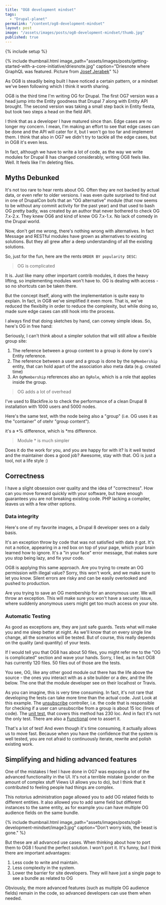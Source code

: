 ```yaml
---
title: "OG8 development mindset"
tags:
  - "Drupal-planet"
permalink: "/content/og8-development-mindset"
layout: post
image: "/assets/images/posts/og8-development-mindset/thumb.jpg"
published: true
---
```


{% include setup %}

{% include thumbnail.html image_path="assets/images/posts/getting-started-with-a-core-initiative/driesnote.jpg" caption="Driesnote where GraphQL was featured. Picture from <a href='https://www.flickr.com/photos/pepej/21647813349/'>Josef Jerabek</a>" %}

As OG8 is steadily being built I have noticed a certain pattern, or a mindset we've been following which I think it worth sharing.

OG8 is the third time I'm writing OG for Drupal. The first OG7 version was a head jump into the Entity goodness that Drupal 7 along with Entity API brought. The second version was taking a small step back in Entity fiesta, but took two steps a head on the field API.

I think that as a developer I have matured since than. Edge cases are no longer my concern. I mean, I'm making an effort to see that edge cases can be done and the API will cater for it, but I won't go too far and implement them. I think that also in OG7 we didn't try to tackle all the edge cases, but in OG8 it's even less.

In fact, although we have to write a lot of code, as the way we write modules for Drupal 8 has changed considerably, writing OG8 feels like. Well. It feels like I'm deleting files.

<!-- more -->

## Myths Debunked

It's not too rare to hear rents about OG. Often they are not backed by actual data, or even refer to older versions. I was even quite surprised to find out in one of DrupalCon bofs that an "OG alternative" module (that now seems to be without any commit activity for the past year) and that used to bash OG pretty badly, was created by an author that never bothered to check OG 7.x-2.x. They knew OG6 and kind of knew OG 7.x-1.x. No lack of comedy in the Drupal world.

Now, don't get me wrong, there's nothing wrong with alternatives. In fact Message and RESTful modules have grown as alternatives to existing solutions. But they all grew after a deep understanding of all the existing solutions.

So, just for the fun, here are the rents `ORDER BY popularity DESC`:

> OG is complicated

It is. Just like many other important contrib modules, it does the heavy lifting, so implementing modules won't have to. OG is dealing with access - so no shortcuts can be taken there.

But the concept itself, along with the implementation is quite easy to explain. In fact, in OG8 we've simplified it even more. That is, we've reduced the flexibilty in order to reduce the complexity, but while doing so, made sure edge cases can still hook into the process.

I always find that doing sketches by hand, can convey simple ideas. So, here's OG in free hand:


Seriously, I can't think about a simpler solution that will still allow a flexible group site:

1. The reference between a group content to a group is done by core's Entity reference.
1. The reference between a user and a group is done by the `OgMembership` entity, that can hold apart of the association also meta data (e.g. created time)
1. An `OgMembership` references also an `OgRole`, which is a role that applies inside the group.

> OG adds a lot of overhead

I've used to Blackfire.io to check the performance of a clean Drupal 8 installation with 1000 users and 5000 nodes.

Here's the same test, with the node being also a "group" (i.e. OG uses it as the "container" of otehr "group content").

it's a *% difference, which is *ms difference.

> Module * is much simpler

Does it do the work for you, and you are happy for with it? Is it well tested and the maintainer does a good job? Awesome, stay with that. OG is just a tool, not a life style :)

## Correctness

I have a slight obsession over quality and the idea of "correctness". How can you move forward quickly with your software, but have enough guarantees you are not breaking existing code. PHP lacking a compiler, leaves us with a few other options.

### Data integrity

Here's one of my favorite images, a Drupal 8 developer sees on a daily basis.

It's an exception throw by code that was not satisfied with data it got. It's not a notice, appearing in a red box on top of your page, which your brain learned how to ignore. It's a "in your face" error message, that makes sure you stop being lazy, and fix your code.

OG8 is applying this same approach. Are you trying to create an OG permission with illegal value? Sorry, this won't work, and we make sure to let you know. Silent errors are risky and can be easily overlooked and pushed to production.

Are you trying to save an OG membership for an anonymous user. We will throw an exception. This will make sure you won't have a security issue, where suddenly anonymous users might get too much access on your site.

### Automatic Testing

As good as exceptions are, they are just safe guards. Tests what will make you and me sleep better at night. As we'll know that on every single line change, all the scenarios will be tested. But of course, this really depends on the quality (and quantity) of your tests.

If I would tell you that OG8 has about 50 files, you might refer me to the "OG is complicated" section and wave your hands. Sorry, I lied, as in fact OG8 has currently 120 files. 50 files out of those are the tests.

You see, OG, like any other good module out there has the life above the source - the ones you interact with as a site builder or a dev, and the life below. The one that the module developer see on their localhost or Travis.

As you can imagine, this is very time consuming. In fact, it's not rare that developing the tests can take more time than the actual code. Just Look at this example. The [unsubscribe](https://github.com/Gizra/og/blob/6bc7a861cdc5ded1b77c717a5397af0dabdd6345/src/Controller/SubscriptionController.php#L146-L177)  controller, i.e. the code that is responsible for checking if a user can unsubscribe from a group is about 15 loc (lines of code). The [unit test](https://github.com/Gizra/og/blob/6bc7a861cdc5ded1b77c717a5397af0dabdd6345/tests/src/Unit/SubscriptionControllerTest.php), that covers this method has 230 loc. And in fact it's not the only test. There are also a [Functional](https://github.com/Gizra/og/blob/6bc7a861cdc5ded1b77c717a5397af0dabdd6345/tests/src/Functional/GroupSubscribeTest.php) one to assert it.

That's a lot of test! And even though it's time consuming, it actually allows us to move fast. Because when you have the confidence that the system is well tested, you are not afraid to continuously iterate, rewrite and polish existing work.

## Simplifying and hiding advanced features

One of the mistakes I feel I have done in OG7 was exposing a lot of the advanced functionality in the UI. It's not a terrible mistake (ponder on the amount of complex stuff Views UI allows you to do), but I think that it contributed to feeling people had things are complex.

This notorius administration page allowed you to add OG related fields to different entities. It also allowed you to add same field but different instances to the same entity, as for example you can have multiple OG audience fields on the same bundle.

{% include thumbnail.html image_path="assets/images/posts/og8-development-mindset/image3.jpg" caption="Don't worry kids, the beast is gone." %}

But these are all advanced use cases. When thinking about how to port them to OG8 I found the perfect solution. I won't port it. It's funny, but I think there are important advantages:

1. Less code to write and maintain.
1. Less complexity in the system.
1. Lower the barrier for site developers. They will have just a single page to see a bundle as related to OG

Obviously, the more advanced features (such as multiple OG audience fields) remain in the code, so advanced developers can use them when needed.
